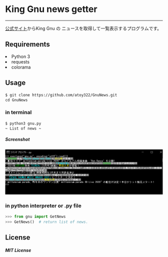 # King Gnu news getter
---

[公式サイト](https://kinggnu.jp/news)からKing Gnu の ニュースを取得して一覧表示するプログラムです。

## Requirements
<li>Python 3</li>
<li>requests</li>
<li>colorama</li>

## Usage

```shell
$ git clone https://github.com/atoy322/GnuNews.git
cd GnuNews
```

### in terminal
```shell
$ python3 gnu.py
~ List of news ~
```

##### Screenshot
![screenshot](./screenshot/img.png)

### in python interpreter or .py file
```python
>>> from gnu import GetNews
>>> GetNews()  # return list of news.
```


## License
##### MIT License